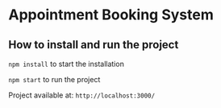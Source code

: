 # Appointment Booking System

## How to install and run the project

`npm install` to start the installation

`npm start` to run the project

Project available at: `http://localhost:3000/`
